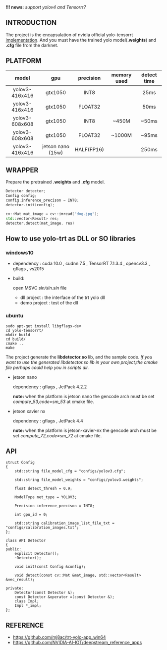 __!!! news:__ _support yolov4 and Tensorrt7_



## INTRODUCTION

The project is the encapsulation  of nvidia official yolo-tensorrt [implementation](https://github.com/NVIDIA-AI-IOT/deepstream_reference_apps). And you must have the trained yolo model(__.weights__) and __.cfg__ file from the darknet.

## PLATFORM

|  model   | gpu  |precision|memory used|detect time|
|  :----:  | :----:  |:---:|:--:|:--:|
| yolov3-416x416  | gtx1050 |INT8||25ms|
| yolov3-416x416  | gtx1050 |FLOAT32||50ms|
| yolov3-608x608  | gtx1050 |INT8|~450M|~50ms|
| yolov3-608x608  | gtx1050 |FLOAT32|~1000M|~95ms|
| yolov3-416x416  | jetson nano (15w) |HALF(FP16)||250ms|

## WRAPPER

Prepare the pretrained __.weights__ and __.cfg__ model. 
```c++
Detector detector;
Config config;
config.inference_precison = INT8;
detector.init(config);

cv::Mat mat_image = cv::imread("dog.jpg");
std::vector<Result> res;
detector.detect(mat_image, res)
```

## How to use yolo-trt as DLL or SO libraries


### windows10

- dependency : cuda 10.0 , cudnn 7.5 , TensorRT 7.1.3.4 , opencv3.3 , gflags , vs2015
- build:
  
    open MSVC _sln/sln.sln_ file 
    - dll project : the interface of the trt yolo dll
    - demo project : test of the dll

### ubuntu


```
sudo apt-get install libgflags-dev
cd yolo-tensorrt/
mkdir build
cd build/
cmake ..
make
```
The project generate the __libdetector.so__ lib, and the sample code.
_If you want to use the generated libdetector.so lib in your own project,the cmake file perhaps could help you in scripts dir._

- jetson nano 
	
	dependency : gflags , JetPack 4.2.2

	__note:__ when the platform is jetson nano the gencode arch must be set _compute_53,code=sm_53_ at cmake file.

- jetson xavier nx
	
	dependency : gflags , JetPack 4.4

	__note:__ when the platform is jetson-xavier-nx the gencode arch must be set _compute_72,code=sm_72_ at cmake file.

## API

```
struct Config
{
	std::string file_model_cfg = "configs/yolov3.cfg";

	std::string file_model_weights = "configs/yolov3.weights";

	float detect_thresh = 0.9;

	ModelType net_type = YOLOV3;

	Precision inference_precison = INT8;
	
	int gpu_id = 0;

	std::string calibration_image_list_file_txt = "configs/calibration_images.txt";
};

class API Detector
{
public:
	explicit Detector();
	~Detector();

	void init(const Config &config);

	void detect(const cv::Mat &mat_image, std::vector<Result> &vec_result);

private:
	Detector(const Detector &);
	const Detector &operator =(const Detector &);
	class Impl;
	Impl *_impl;
};
```

## REFERENCE

- https://github.com/mj8ac/trt-yolo-app_win64
- https://github.com/NVIDIA-AI-IOT/deepstream_reference_apps